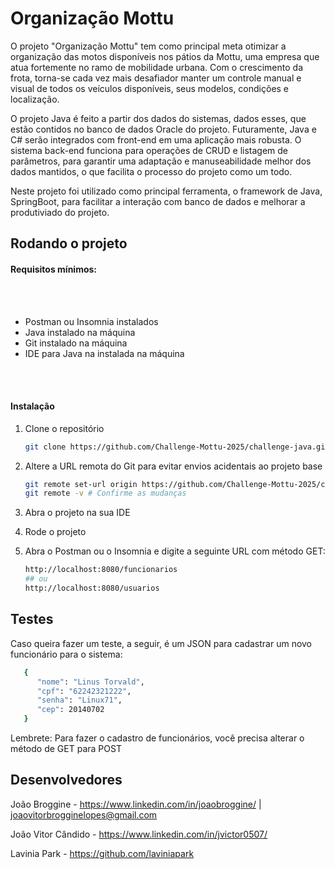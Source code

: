 <h1>Organização Mottu</h1>

<p>
  O projeto "Organização Mottu" tem como principal meta otimizar a organização das motos disponíveis nos pátios da Mottu, uma empresa que atua fortemente no ramo de mobilidade urbana. Com o crescimento da frota, torna-se cada vez mais desafiador manter um controle manual e visual de todos os veículos disponíveis, seus modelos, condições e localização.
</p>

<p>
  O projeto Java é feito a partir dos dados do sistemas, dados esses, que estão contidos no banco de dados Oracle do projeto. Futuramente, Java e C# serão integrados com front-end em uma aplicação mais robusta. O sistema back-end funciona para operações de CRUD e listagem de parâmetros, para garantir uma adaptação e manuseabilidade melhor dos dados mantidos, o que facilita o processo do projeto como um todo. 
</p>

<p>
 Neste projeto foi utilizado como principal ferramenta, o framework de Java, SpringBoot, para facilitar a interação com banco de dados e melhorar a produtiviado do projeto.  
</p>

<h2>Rodando o projeto</h2>

<h4>Requisitos mínimos:</h4>
<br></br>

* Postman ou Insomnia instalados
* Java instalado na máquina
* Git instalado na máquina
* IDE para Java na instalada na máquina
  
<br></br>
<h4>Instalação</h4>

1. Clone o repositório
   ```sh
   git clone https://github.com/Challenge-Mottu-2025/challenge-java.git
   ```
2. Altere a URL remota do Git para evitar envios acidentais ao projeto base
   ```sh
   git remote set-url origin https://github.com/Challenge-Mottu-2025/challenge-java.git.git
   git remote -v # Confirme as mudanças
   ```
3. Abra o projeto na sua IDE
   
4. Rode o projeto
   
5. Abra o Postman ou o Insomnia e digite a seguinte URL com método GET:
   ```sh
   http://localhost:8080/funcionarios
   ## ou
   http://localhost:8080/usuarios
   ```

<h2>Testes</h2>

Caso queira fazer um teste, a seguir, é um JSON para cadastrar um novo funcionário para o sistema:
```sh
   {
      "nome": "Linus Torvald",
      "cpf": "62242321222",
      "senha": "Linux71",
      "cep": 20140702
   }
   ```

Lembrete: Para fazer o cadastro de funcionários, você precisa alterar o método de GET para POST

<h2>Desenvolvedores</h2>

João Broggine - https://www.linkedin.com/in/joaobroggine/ | joaovitorbrogginelopes@gmail.com

João Vitor Cândido - https://www.linkedin.com/in/jvictor0507/

Lavinia Park - https://github.com/laviniapark
